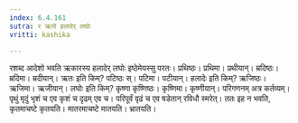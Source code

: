 ```yaml
---
index: 6.4.161
sutra: र ऋतो हलादेर् लघोः
vritti: kashika

---
```

रशब्द आदेशो भवति ऋकारस्य हलादेर् लघोः इष्ठेमेयस्सु परतः। प्रथिष्ठः। प्रथिमा। प्रथीयान्। म्रदिष्ठः। म्रदिमा। म्रदीयान्। ऋतः इति किम्? पटिष्ठः स्। पटिमा। पटीयान्। हलादेः इति किम्? ऋजिष्ठः। ऋजिमा। ऋजीयान्। लघोः इति किम्? कृष्णा कृष्णिष्ठः। कृष्णिमा। कृष्णीयान्। परिगणनम् अत्र कर्तव्यम्। पृथुं मृदुं भृशं च एव कृशं च दृढम् एव च। परिपूर्वं वृढं च एव षडेतान् रविधौ स्मरेत्। ततः इह न भवति, कृतमाचष्टे कृतयति। मातरमाचष्टे मातयति। भ्रातयति।